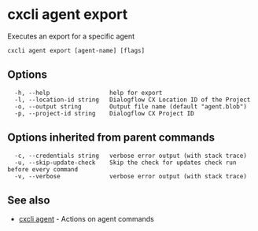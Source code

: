 # cxcli agent export

Executes an export for a specific agent

```
cxcli agent export [agent-name] [flags]
```

## Options

```
  -h, --help                 help for export
  -l, --location-id string   Dialogflow CX Location ID of the Project
  -o, --output string        Output file name (default "agent.blob")
  -p, --project-id string    Dialogflow CX Project ID
```

## Options inherited from parent commands

```
  -c, --credentials string   verbose error output (with stack trace)
  -u, --skip-update-check    Skip the check for updates check run before every command
  -v, --verbose              verbose error output (with stack trace)
```

## See also

* [cxcli agent](/cmd/cxcli_agent/)	 - Actions on agent commands

